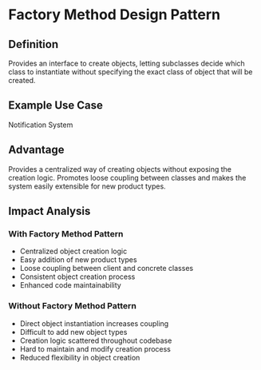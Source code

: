 # Factory Method Design Pattern

## Definition
Provides an interface to create objects, letting subclasses decide which class to instantiate without specifying the exact class of object that will be created.

## Example Use Case
Notification System

## Advantage
Provides a centralized way of creating objects without exposing the creation logic. Promotes loose coupling between classes and makes the system easily extensible for new product types.

## Impact Analysis

### With Factory Method Pattern
- Centralized object creation logic
- Easy addition of new product types
- Loose coupling between client and concrete classes
- Consistent object creation process
- Enhanced code maintainability

### Without Factory Method Pattern
- Direct object instantiation increases coupling
- Difficult to add new object types
- Creation logic scattered throughout codebase
- Hard to maintain and modify creation process
- Reduced flexibility in object creation
